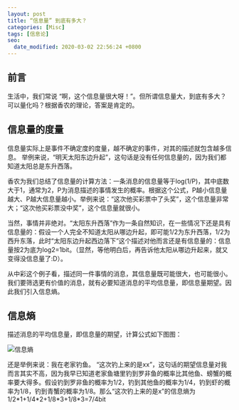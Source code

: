 ```yaml
---
layout: post
title: “信息量” 到底有多大？
categories: [Misc]
tags: [信息论]
seo:
  date_modified: 2020-03-02 22:56:24 +0800
---
```


## 前言

生活中，我们常说 “啊，这个信息量很大呀！”。但所谓信息量大，到底有多大？可以量化吗？根据香农的理论，答案是肯定的。

## 信息量的度量

信息量实际上是事件不确定度的度量，越不确定的事件，对其的描述就包含越多信息。 举例来说，“明天太阳东边升起”，这句话是没有任何信息量的，因为我们都知道太阳总是东升西落。

香农为我们总结了信息量的计算方法：一条消息的信息量等于log(1/P)，其中底数大于1，通常为2，P为消息描述的事情发生的概率。根据这个公式，P越小信息量越大、P越大信息量越小。举例来说：“这次他买彩票中了头奖”，这个信息量非常大；“这次他买彩票没中奖”，这个信息量就很小。

当然，事情并非绝对。“太阳东升西落”作为一条自然知识，在一些情况下还是具有信息量的：假设一个人完全不知道太阳从哪边升起，即可能1/2为东升西落，1/2为西升东落，此时“太阳东边升起西边落下”这个描述对他而言还是有信息量的：信息量按2为底为log2=1bit。（显然，等他明白后，再告诉他太阳从哪边升起来，就又变得没信息量了:D）。

从中彩这个例子看，描述同一件事情的消息，其信息量既可能很大，也可能很小。我们要筛选更有价值的消息，就有必要知道消息的平均信息量，即信息量期望。因此我们引入信息熵。

## 信息熵

描述消息的平均信息量，即信息量的期望，计算公式如下图图：

![信息熵](/assets/img/2018/post/entropy-h.jpg) 

还是举例来说：我在老家钓鱼。 “这次钓上来的是xx”，这句话的期望信息量对我而言其实不高，因为我早已知道老家鱼塘里钓到罗非鱼的概率比其他鱼、螃蟹的概率要大得多。假设钓到罗非鱼的概率为1/2，钓到其他鱼的概率为1/4，钓到虾的概率为1/8，钓到青蟹的概率为1/8。那么“这次钓上来的是x”的信息熵为1/2\*1+1/4\*2+1/8\*3+1/8\*3=7/4bit
